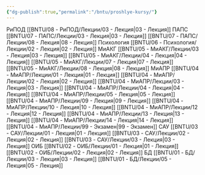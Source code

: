 ```yaml
---
{"dg-publish":true,"permalink":"/bntu/proshlye-kursy/"}
---
```



РиПОД
	[[BNTU/08 - РиПОД/Лекции/03 - Лекция\|03 - Лекция]]
ПАПС
	[[BNTU/07 - ПАПС/Лекции/03 - Лекция\|03 - Лекция]]
	[[BNTU/07 - ПАПС/Лекции/08 - Лекция\|08 - Лекция]]
Психология
	[[BNTU/06 - Психология/Лекции/02 - Лекция\|02 - Лекция]]
МиАКГ
	[[BNTU/05 - МиАКГ/Лекции/03 - Лекция\|03 - Лекция]]
	[[BNTU/05 - МиАКГ/Лекции/04 - Лекция\|04 - Лекция]]
	[[BNTU/05 - МиАКГ/Лекции/07 - Лекция\|07 - Лекция]]
	[[BNTU/05 - МиАКГ/Лекции/08 - Лекция\|08 - Лекция]]
МиАПР
	[[BNTU/04 - МиАПР/Лекции/01 - Лекция\|01 - Лекция]]
	[[BNTU/04 - МиАПР/Лекции/02 - Лекция\|02 - Лекция]]
	[[BNTU/04 - МиАПР/Лекции/03 - Лекция\|03 - Лекция]]
	[[BNTU/04 - МиАПР/Лекции/04 - Лекция\|04 - Лекция]]
	[[BNTU/04 - МиАПР/Лекции/05 - Лекция\|05 - Лекция]]
	[[BNTU/04 - МиАПР/Лекции/09 - Лекция\|09 - Лекция]]
	[[BNTU/04 - МиАПР/Лекции/10 - Лекция\|10 - Лекция]]
	[[BNTU/04 - МиАПР/Лекции/12 - Лекция\|12 - Лекция]]
	[[BNTU/04 - МиАПР/Лекции/13 - Лекция\|13 - Лекция]]
	[[BNTU/04 - МиАПР/Лекции/14 - Лекция\|14 - Лекция]]
	[[BNTU/04 - МиАПР/Лекции/99 - Экзамен\|99 - Экзамен]]
САУ
	[[BNTU/03 - САУ/Лекции/01 - Лекция\|01 - Лекция]]
	[[BNTU/03 - САУ/Лекции/02 - Лекция\|02 - Лекция]]
	[[BNTU/03 - САУ/Лекции/03 - Лекция\|03 - Лекция]]
ОИБ
	[[BNTU/02 - ОИБ/Лекции/01 - Лекция\|01 - Лекция]]
	[[BNTU/02 - ОИБ/Лекции/02 - Лекция\|02 - Лекция]]
БД
	[[BNTU/01 - БД/Лекции/03 - Лекция\|03 - Лекция]]
	[[BNTU/01 - БД/Лекции/05 - Лекция\|05 - Лекция]]

